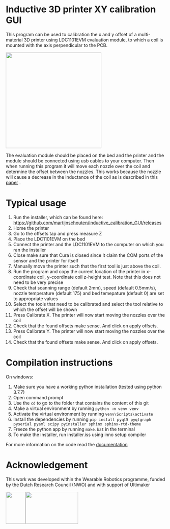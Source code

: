 # Inductive 3D printer XY calibration GUI 
This program can be used to calibration the x and y offset of a multi-material 3D printer using LDC1101EVM evaluation module, to which a coil is mounted with the axis perpendicular to the PCB.

<img src="https://user-images.githubusercontent.com/6079002/137327595-4b70b5c3-cb55-4091-8608-67f0f5b063d4.jpg" width="300">

The evaluation module should be placed on the bed and the printer and the module should be connected using usb cables to your computer. Then when running this program it will move each nozzle over the coil and determine the offset between the nozzles. This works because the nozzle will cause a decrease in the inductance of the coil as is described in this [paper](https://doi.org/10.1016/j.addma.2022.102890) . 

# Typical usage
1. Run the installer, which can be found here: https://github.com/martijnschouten/inductive_calibration_GUI/releases
2. Home the printer
4. Go to the offsets tap and press measure Z
5. Place the LDC1101EVM on the bed
6. Connect the printer and the LDC1101EVM to the computer on which you ran the installer
7. Close make sure that Cura is closed since it claim the COM ports of the sensor and the printer for itself
8. Manually move the printer such that the first tool is just above the coil.
9. Run the program and copy the current location of the printer in x-coordinate coil, y-coordinate coil z-height test. Note that this does not need to be very precise
10. Check that scanning range (default 2mm), speed (default 0.5mm/s), nozzle temperature (default 175) and bed temepature (default 0) are set to appropriate values
11. Select the tools that need to be calibrated and select the tool relative to which the offset will be shown
12. Press Calibrate X. The printer will now start moving the nozzles over the coil
13. Check that the found offsets make sense. And click on apply offsets.
14. Press Calibrate Y. The printer will now start moving the nozzles over the coil
15. Check that the found offsets make sense. And click on apply offsets.

# Compilation instructions
On windows:
1. Make sure you have a working python installation (tested using python 3.7.7)
1. Open command prompt
1. Use the `cd` to go to the folder that contains the content of this git
1. Make a virtual environment by running `python -m venv venv`
1. Activate the virtual environment by running `venv\Scripts\activate`
1. Install the dependencies by running `pip install pyqt5 pyqtgraph pyserial pyaml scipy pyinstaller sphinx sphinx-rtd-theme`
1. Freeze the python app by running `make.bat` in the terminal
1. To make the installer, run installer.iss using inno setup compiler
 
For more information on the code read the [documentation](docs/build/latex/inductivecalibrationgui.pdf)
# Acknowledgement
This work was developed within the Wearable Robotics programme, funded by the Dutch Research Council (NWO) and with support of Ultimaker

<img src="https://user-images.githubusercontent.com/6079002/124443163-bd35c400-dd7d-11eb-9fe5-53c3def86459.jpg" width="62" height="100"><img src="https://user-images.githubusercontent.com/6079002/124443273-d3dc1b00-dd7d-11eb-9282-54c56e0f42db.png" width="165" height="100">

